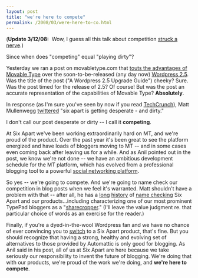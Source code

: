 ```yaml
---
layout: post
title: "we're here to compete"
permalink: /2008/03/were-here-to-co.html
---
```


<p>(<strong>Update 3/12/08:</strong>&nbsp; Wow, I guess all this talk about competition <a href="http://ma.tt/2008/03/wordpress-is-open-source/">struck a nerve</a>.)</p>

<p>Since when does &quot;competing&quot; equal &quot;playing dirty&quot;?&nbsp; </p>

<p>Yesterday we ran a post on movabletype.com that <a href="http://www.movabletype.com/blog/2008/03/a-wordpress-25-upgrade-guide.html">touts the advantages of Movable Type</a> over the soon-to-be-released (any day now) <a href="http://trac.wordpress.org/milestone/2.5">Wordpress 2.5</a>. Was the title of the post (&quot;A Wordpress 2.5 Upgrade Guide&quot;) cheeky? Sure. Was the post timed for the release of 2.5? Of course! But was the post an accurate representation of the capabilities of Movable Type? <strong>Absolutely</strong>.</p>

<p>In response (as I'm sure you've seen by now if you read <a href="http://www.techcrunch.com/2008/03/11/six-apart-takes-aim-at-wordpress-users-wordpress-pissed/">TechCrunch</a>), Matt Mullenwegg <a href="http://twitter.com/photomatt/statuses/769658891">twittered</a> &quot;six apart is getting desperate - and dirty.&quot;&nbsp; </p>

<p>I don't call our post desperate or dirty -- I call it <strong>competing</strong>.</p>

<p>At Six Apart we've been working extraordinarily hard on MT, and we're proud of the product. Over the past year it's been great to see the platform energized and have loads of bloggers moving to MT -- and in some cases even coming back after leaving us for a while. And as Anil pointed out in the post, we know we're not done -- we have an ambitious development schedule for the MT platform, which has evolved from a professional blogging tool to a powerful <a href="http://www.movabletype.com/products/community-solution.html">social networking platform</a>.</p>

<p>So yes -- we're going to compete. And we're going to name check our competition in blog posts when we feel it's warranted. Matt shouldn't have a problem with that -- after all, he has a <a href="http://blog.tmcnet.com/blog/tom-keating/movabletype/movable-type-vs-wordpress-war-heats-up.asp#026289">long</a> <a href="http://ma.tt/2008/03/metblogs/">history</a> of <a href="http://wordpress.com/blog/2008/01/21/three-gigabytes/">name checking</a> Six Apart and our products...including characterizing one of our most prominent TypePad bloggers as a &quot;<a href="http://ma.tt/2008/01/nickel-and-diming/">sharecropper</a>.&quot; (I'll leave the value judgment re. that particular choice of words as an exercise for the reader.)</p>

<p>Finally, if you're a dyed-in-the-wool Wordpress fan and we have no chance of ever convincing you to <a href="http://www.movabletype.com/blog/2008/03/a-wordpress-25-upgrade-guide.html#comment-19177">switch</a> to a Six Apart product, that's fine. But you should recognize that having a strong, healthy and evolving set of alternatives to those provided by Automattic is only good for blogging. As Anil said in his post, all of us at Six Apart are here because we take seriously our responsibility to invent the future of blogging. We're doing that with our products, we're proud of the work we're doing, and <strong>we're here to compete</strong>.</p>


